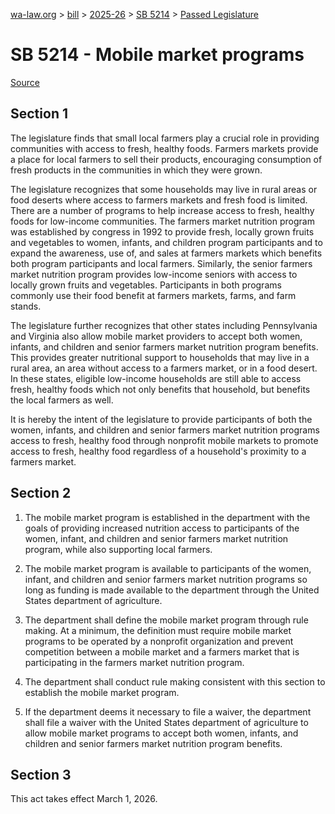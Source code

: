 [wa-law.org](/) > [bill](/bill/) > [2025-26](/bill/2025-26/) > [SB 5214](/bill/2025-26/sb/5214/) > [Passed Legislature](/bill/2025-26/sb/5214/S.PL/)

# SB 5214 - Mobile market programs

[Source](http://lawfilesext.leg.wa.gov/biennium/2025-26/Pdf/Bills/Senate%20Passed%20Legislature/5214-S.PL.pdf)

## Section 1
The legislature finds that small local farmers play a crucial role in providing communities with access to fresh, healthy foods. Farmers markets provide a place for local farmers to sell their products, encouraging consumption of fresh products in the communities in which they were grown.

The legislature recognizes that some households may live in rural areas or food deserts where access to farmers markets and fresh food is limited. There are a number of programs to help increase access to fresh, healthy foods for low-income communities. The farmers market nutrition program was established by congress in 1992 to provide fresh, locally grown fruits and vegetables to women, infants, and children program participants and to expand the awareness, use of, and sales at farmers markets which benefits both program participants and local farmers. Similarly, the senior farmers market nutrition program provides low-income seniors with access to locally grown fruits and vegetables. Participants in both programs commonly use their food benefit at farmers markets, farms, and farm stands.

The legislature further recognizes that other states including Pennsylvania and Virginia also allow mobile market providers to accept both women, infants, and children and senior farmers market nutrition program benefits. This provides greater nutritional support to households that may live in a rural area, an area without access to a farmers market, or in a food desert. In these states, eligible low-income households are still able to access fresh, healthy foods which not only benefits that household, but benefits the local farmers as well.

It is hereby the intent of the legislature to provide participants of both the women, infants, and children and senior farmers market nutrition programs access to fresh, healthy food through nonprofit mobile markets to promote access to fresh, healthy food regardless of a household's proximity to a farmers market.

## Section 2
1. The mobile market program is established in the department with the goals of providing increased nutrition access to participants of the women, infant, and children and senior farmers market nutrition program, while also supporting local farmers.

2. The mobile market program is available to participants of the women, infant, and children and senior farmers market nutrition programs so long as funding is made available to the department through the United States department of agriculture.

3. The department shall define the mobile market program through rule making. At a minimum, the definition must require mobile market programs to be operated by a nonprofit organization and prevent competition between a mobile market and a farmers market that is participating in the farmers market nutrition program.

4. The department shall conduct rule making consistent with this section to establish the mobile market program.

5. If the department deems it necessary to file a waiver, the department shall file a waiver with the United States department of agriculture to allow mobile market programs to accept both women, infants, and children and senior farmers market nutrition program benefits.

## Section 3
This act takes effect March 1, 2026.
